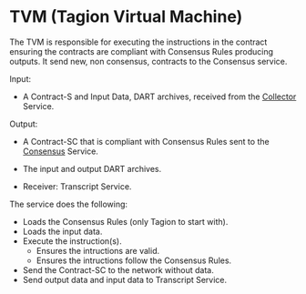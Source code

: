 # TVM (Tagion Virtual Machine)

The TVM is responsible for executing the instructions in the contract ensuring the contracts are compliant with Consensus Rules producing outputs. 
It send new, non consensus, contracts to the Consensus service.


Input: 

- A Contract-S and Input Data, DART archives, received from the [Collector](/documents/architecture/Collector.md) Service.

Output:

- A Contract-SC that is compliant with Consensus Rules sent to the [Consensus](/documents/architecture/Consensus.md) Service.

- The input and output DART archives.
- Receiver: Transcript Service.

The service does the following:

- Loads the Consensus Rules (only Tagion to start with).
- Loads the input data.
- Execute the instruction(s).
    - Ensures the intructions are valid.
    - Ensures the intructions follow the Consensus Rules.
- Send the Contract-SC to the network without data.
- Send output data and input data to Transcript Service.